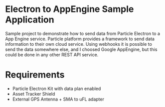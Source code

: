 # Electron to AppEngine Sample Application
Sample project to demonstrate how to send data from Particle Electron to a App Engine service. Particle platform provides a framework to send data information to their own cloud service. Using webhooks it is possible to send the data somewhere else, and I choosed Google AppEngine, but this could be done in any other REST API service.

Requirements
============
* Particle Electron Kit with data plan enabled
* Asset Tracker Shield
* External GPS Antenna + SMA to uFL adapter
